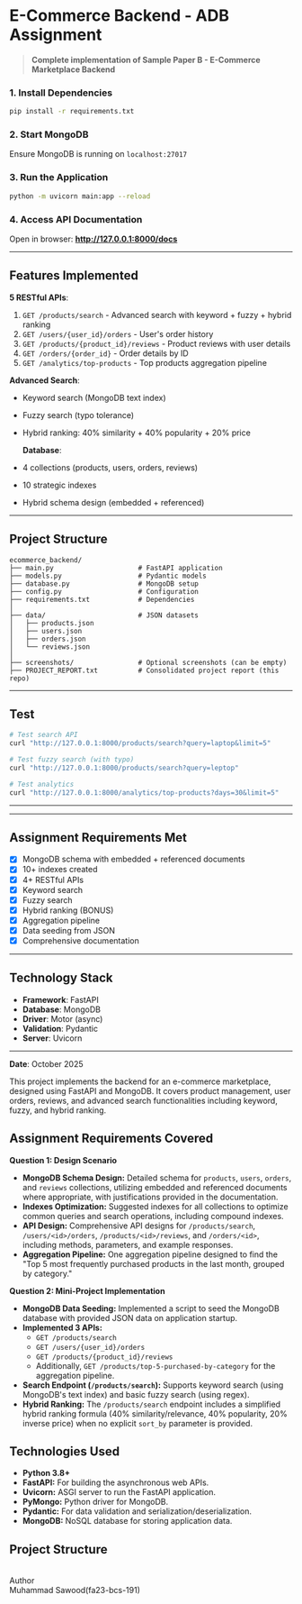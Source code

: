# E-Commerce Backend - ADB Assignment

> **Complete implementation of Sample Paper B - E-Commerce Marketplace Backend**

### 1. Install Dependencies

```bash
pip install -r requirements.txt
```

### 2. Start MongoDB

Ensure MongoDB is running on `localhost:27017`

### 3. Run the Application

```bash
python -m uvicorn main:app --reload
```

### 4. Access API Documentation

Open in browser: **http://127.0.0.1:8000/docs**

---

## Features Implemented

**5 RESTful APIs**:

1. `GET /products/search` - Advanced search with keyword + fuzzy + hybrid ranking
2. `GET /users/{user_id}/orders` - User's order history
3. `GET /products/{product_id}/reviews` - Product reviews with user details
4. `GET /orders/{order_id}` - Order details by ID
5. `GET /analytics/top-products` - Top products aggregation pipeline

**Advanced Search**:

- Keyword search (MongoDB text index)
- Fuzzy search (typo tolerance)
- Hybrid ranking: 40% similarity + 40% popularity + 20% price

  **Database**:

- 4 collections (products, users, orders, reviews)
- 10 strategic indexes
- Hybrid schema design (embedded + referenced)

---

## Project Structure

```
ecommerce_backend/
├── main.py                     # FastAPI application
├── models.py                   # Pydantic models
├── database.py                 # MongoDB setup
├── config.py                   # Configuration
├── requirements.txt            # Dependencies
│
├── data/                       # JSON datasets
│   ├── products.json
│   ├── users.json
│   ├── orders.json
│   └── reviews.json
│
├── screenshots/                # Optional screenshots (can be empty)
├── PROJECT_REPORT.txt          # Consolidated project report (this repo)
```

---

## Test

```bash
# Test search API
curl "http://127.0.0.1:8000/products/search?query=laptop&limit=5"

# Test fuzzy search (with typo)
curl "http://127.0.0.1:8000/products/search?query=leptop"

# Test analytics
curl "http://127.0.0.1:8000/analytics/top-products?days=30&limit=5"
```

---

---

## Assignment Requirements Met

- [x] MongoDB schema with embedded + referenced documents
- [x] 10+ indexes created
- [x] 4+ RESTful APIs
- [x] Keyword search
- [x] Fuzzy search
- [x] Hybrid ranking (BONUS)
- [x] Aggregation pipeline
- [x] Data seeding from JSON
- [x] Comprehensive documentation

---

## Technology Stack

- **Framework**: FastAPI
- **Database**: MongoDB
- **Driver**: Motor (async)
- **Validation**: Pydantic
- **Server**: Uvicorn

---

**Date**: October 2025

This project implements the backend for an e-commerce marketplace, designed using FastAPI and MongoDB. It covers product management, user orders, reviews, and advanced search functionalities including keyword, fuzzy, and hybrid ranking.

## Assignment Requirements Covered

**Question 1: Design Scenario**

- **MongoDB Schema Design:** Detailed schema for `products`, `users`, `orders`, and `reviews` collections, utilizing embedded and referenced documents where appropriate, with justifications provided in the documentation.
- **Indexes Optimization:** Suggested indexes for all collections to optimize common queries and search operations, including compound indexes.
- **API Design:** Comprehensive API designs for `/products/search`, `/users/<id>/orders`, `/products/<id>/reviews`, and `/orders/<id>`, including methods, parameters, and example responses.
- **Aggregation Pipeline:** One aggregation pipeline designed to find the "Top 5 most frequently purchased products in the last month, grouped by category."

**Question 2: Mini-Project Implementation**

- **MongoDB Data Seeding:** Implemented a script to seed the MongoDB database with provided JSON data on application startup.
- **Implemented 3 APIs:**
  - `GET /products/search`
  - `GET /users/{user_id}/orders`
  - `GET /products/{product_id}/reviews`
  - Additionally, `GET /products/top-5-purchased-by-category` for the aggregation pipeline.
- **Search Endpoint (`/products/search`):** Supports keyword search (using MongoDB's text index) and basic fuzzy search (using regex).
- **Hybrid Ranking:** The `/products/search` endpoint includes a simplified hybrid ranking formula (40% similarity/relevance, 40% popularity, 20% inverse price) when no explicit `sort_by` parameter is provided.

## Technologies Used

- **Python 3.8+**
- **FastAPI:** For building the asynchronous web APIs.
- **Uvicorn:** ASGI server to run the FastAPI application.
- **PyMongo:** Python driver for MongoDB.
- **Pydantic:** For data validation and serialization/deserialization.
- **MongoDB:** NoSQL database for storing application data.

## Project Structure
<br>
Author
<br>
Muhammad Sawood(fa23-bcs-191)
